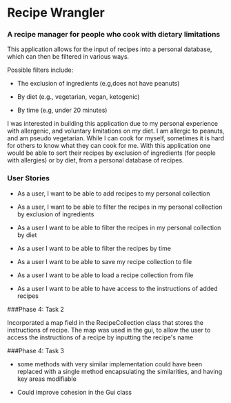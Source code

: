 # Recipe Wrangler

### A recipe manager for people who cook with dietary limitations

This application allows for the input of recipes into a personal 
database, which can then be filtered in various ways.

Possible filters include:

- The exclusion of ingredients (e.g,does not have peanuts)

- By diet (e.g., vegetarian, vegan, ketogenic)

- By time (e.g, under 20 minutes)


I was interested in building this application due to my personal 
experience with allergenic, and voluntary limitations on my 
diet. I am allergic to peanuts, and am pseudo vegetarian. While I 
can cook for myself, sometimes it is hard for others to know 
what they can cook for me. With this application one would be 
able to sort their recipes by exclusion of ingredients (for
people with allergies) or by diet,
from a personal database of recipes.


### User Stories

- As a user, I want to be able to add recipes to my personal
collection

- As a user, I want to be able to filter the recipes in my
personal collection by exclusion of ingredients

- As a user I want to be able to filter the recipes in my
personal collection by diet

- As a user I want to be able to filter the recipes by time

- As a user I want to be able to save my recipe collection to file

- As a user I want to be able to load a recipe collection from file

- As a user I want to be able to have access to the instructions of added recipes



###Phase 4: Task 2

Incorporated a map field in the RecipeCollection class that
stores the instructions of recipe. The map was used in the gui,
to allow the user to access the instructions of a recipe by inputting
the recipe's name


###Phase 4: Task 3

- some methods with very similar implementation could have been
replaced with a single method encapsulating the similarities, and
having key areas modifiable 

- Could improve cohesion in the Gui class



